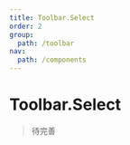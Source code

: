 ```yaml
---
title: Toolbar.Select
order: 2
group:
  path: /toolbar
nav:
  path: /components
---
```


# Toolbar.Select

> 待完善
